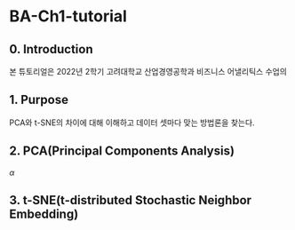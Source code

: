 # BA-Ch1-tutorial

## 0. Introduction
본 튜토리얼은 2022년 2학기 고려대학교 산업경영공학과 비즈니스 어낼리틱스 수업의 

## 1. Purpose
PCA와 t-SNE의 차이에 대해 이해하고 데이터 셋마다 맞는 방법론을 찾는다.

## 2. PCA(Principal Components Analysis)

$\alpha$


## 3. t-SNE(t-distributed Stochastic Neighbor Embedding)
